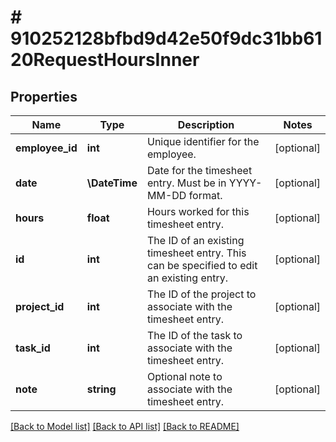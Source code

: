 # # 910252128bfbd9d42e50f9dc31bb6120RequestHoursInner

## Properties

Name | Type | Description | Notes
------------ | ------------- | ------------- | -------------
**employee_id** | **int** | Unique identifier for the employee. | [optional]
**date** | **\DateTime** | Date for the timesheet entry. Must be in YYYY-MM-DD format. | [optional]
**hours** | **float** | Hours worked for this timesheet entry. | [optional]
**id** | **int** | The ID of an existing timesheet entry. This can be specified to edit an existing entry. | [optional]
**project_id** | **int** | The ID of the project to associate with the timesheet entry. | [optional]
**task_id** | **int** | The ID of the task to associate with the timesheet entry. | [optional]
**note** | **string** | Optional note to associate with the timesheet entry. | [optional]

[[Back to Model list]](../../README.md#models) [[Back to API list]](../../README.md#endpoints) [[Back to README]](../../README.md)
